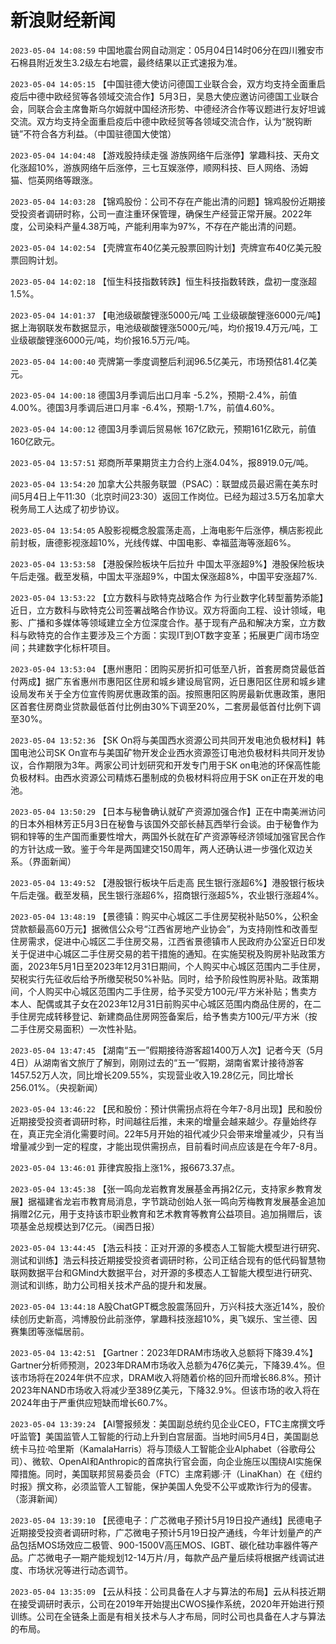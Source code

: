# 新浪财经新闻
`2023-05-04 14:08:59` 中国地震台网自动测定：05月04日14时06分在四川雅安市石棉县附近发生3.2级左右地震，最终结果以正式速报为准。

`2023-05-04 14:05:15` 【中国驻德大使访问德国工业联合会，双方均支持全面重启疫后中德中欧经贸等各领域交流合作】5月3日，吴恳大使应邀访问德国工业联合会，同联合会主席鲁斯乌尔姆就中国经济形势、中德经济合作等议题进行友好坦诚交流。双方均支持全面重启疫后中德中欧经贸等各领域交流合作，认为“脱钩断链”不符合各方利益。（中国驻德国大使馆）

`2023-05-04 14:04:48` 【游戏股持续走强 游族网络午后涨停】掌趣科技、天舟文化涨超10%，游族网络午后涨停，三七互娱涨停，顺网科技、巨人网络、汤姆猫、恺英网络等跟涨。

`2023-05-04 14:03:28` 【锦鸡股份：公司不存在产能出清的问题】锦鸡股份近期接受投资者调研时称，公司一直注重环保管理，确保生产经营正常开展。2022年度，公司染料产量4.38万吨，产能利用率为97%，不存在产能出清的问题。

`2023-05-04 14:02:54` 【壳牌宣布40亿美元股票回购计划】壳牌宣布40亿美元股票回购计划。

`2023-05-04 14:02:18` 【恒生科技指数转跌】恒生科技指数转跌，盘初一度涨超1.5%。

`2023-05-04 14:01:37` 【电池级碳酸锂涨5000元/吨 工业级碳酸锂涨6000元/吨】据上海钢联发布数据显示，电池级碳酸锂涨5000元/吨，均价报19.4万元/吨，工业级碳酸锂涨6000元/吨，均价报16.5万元/吨。

`2023-05-04 14:00:40` 壳牌第一季度调整后利润96.5亿美元，市场预估81.4亿美元。

`2023-05-04 14:00:18` 德国3月季调后出口月率 -5.2%，预期-2.4%，前值4.00%。德国3月季调后进口月率 -6.4%，预期-1.7%，前值4.60%。

`2023-05-04 14:00:12` 德国3月季调后贸易帐 167亿欧元，预期161亿欧元，前值160亿欧元。

`2023-05-04 13:57:51` 郑商所苹果期货主力合约上涨4.04%，报8919.0元/吨。

`2023-05-04 13:54:20` 加拿大公共服务联盟（PSAC）：联盟成员最迟需在美东时间5月4日上午11:30（北京时间23:30）返回工作岗位。已经为超过3.5万名加拿大税务局工人达成了初步协议。

`2023-05-04 13:54:05` A股影视概念股震荡走高，上海电影午后涨停，横店影视此前封板，唐德影视涨超10%，光线传媒、中国电影、幸福蓝海等涨超6%。

`2023-05-04 13:53:58` 【港股保险板块午后拉升 中国太平涨超9%】港股保险板块午后走强。截至发稿，中国太平涨超9%，中国太保涨超8%，中国平安涨超7%.

`2023-05-04 13:53:22` 【立方数科与欧特克战略合作 为行业数字化转型蓄势添能】近日，立方数科与欧特克公司签署战略合作协议。双方将面向工程、设计领域，电影、广播和多媒体等领域建立全方位深度合作。基于现有产品和解决方案，立方数科与欧特克的合作主要涉及三个方面：实现IT到OT数字变革；拓展更广阔市场空间；共建数字化标杆项目。

`2023-05-04 13:53:04` 【惠州惠阳：团购买房折扣可低至八折，首套房商贷最低首付两成】据广东省惠州市惠阳区住房和城乡建设局官网，近日惠阳区住房和城乡建设局发布关于全方位宣传购房优惠政策的函。按照惠阳区购房最新优惠政策，惠阳区首套住房商业贷款最低首付比例由30%下调至20%，二套房最低首付比例下调至30%。

`2023-05-04 13:52:36` 【SK On将与美国西水资源公司共同开发电池负极材料】韩国电池公司SK On宣布与美国矿物开发企业西水资源签订电池负极材料共同开发协议，合作期限为3年。两家公司计划研究和开发专门用于SK on电池的环保高性能负极材料。由西水资源公司精炼石墨制成的负极材料将应用于SK on正在开发的电池。

`2023-05-04 13:50:29` 【日本与秘鲁确认就矿产资源加强合作】正在中南美洲访问的日本外相林芳正5月3日在秘鲁与该国外交部长赫瓦西举行会谈。由于秘鲁作为铜和锌等的生产国而重要性增大，两国外长就在矿产资源等经济领域加强官民合作的方针达成一致。鉴于今年是两国建交150周年，两人还确认进一步强化双边关系。（界面新闻）

`2023-05-04 13:49:52` 【港股银行板块午后走高 民生银行涨超6%】港股银行板块午后走强。截至发稿，民生银行涨超6%，招商银行涨超5%，农业银行涨超4%。

`2023-05-04 13:48:19` 【景德镇：购买中心城区二手住房契税补贴50%，公积金贷款额最高60万元】据微信公众号“江西省房地产业协会”，为支持刚性和改善型住房需求，促进中心城区二手住房交易，江西省景德镇市人民政府办公室近日印发关于促进中心城区二手住房交易的若干措施的通知。在实施契税及购房补贴政策方面，2023年5月1日至2023年12月31日期间，个人购买中心城区范围内二手住房，契税实行先征收后给予所缴契税50%补贴。同时，给予阶段性购房补贴。政策期间，个人购买中心城区范围内二手住房，给予买受方100元/平方米补贴；售卖方本人、配偶或其子女在2023年12月31日前购买中心城区范围内商品住房的，在二手住房完成转移登记、新建商品住房网签备案后，给予售卖方100元/平方米（按二手住房交易面积）一次性补贴。

`2023-05-04 13:47:45` 【湖南“五一”假期接待游客超1400万人次】记者今天（5月4日）从湖南省文旅厅了解到，刚刚过去的“五一”假期，湖南省累计接待游客1457.52万人次，同比增长209.55%，实现营业收入19.28亿元，同比增长256.01%。（央视新闻）

`2023-05-04 13:46:22` 【民和股份：预计供需拐点将在今年7-8月出现】民和股份近期接受投资者调研时称，时间越往后推，未来的增量会越来越少。存量始终存在，真正完全消化需要时间。22年5月开始的祖代减少只会带来增量减少，只有当增量减少到一定的程度，才能出现供需拐点，目前看时间点应该是在今年7-8月。

`2023-05-04 13:46:01` 菲律宾股指上涨1%，报6673.37点。

`2023-05-04 13:45:38` 【张一鸣向龙岩教育发展基金再捐2亿元，支持家乡教育发展】据福建省龙岩市教育局消息，字节跳动创始人张一鸣向芳梅教育发展基金追加捐赠2亿元，用于支持该市职业教育和艺术教育等教育公益项目。追加捐赠后，该项基金总规模达到7亿元。（闽西日报）

`2023-05-04 13:44:45` 【浩云科技：正对开源的多模态人工智能大模型进行研究、测试和训练】浩云科技近期接受投资者调研时称，公司正结合现有的低代码智慧物联网数据平台和GMind大数据平台，对开源的多模态人工智能大模型进行研究、测试和训练，助力公司相关技术产品的提升和发展。

`2023-05-04 13:44:18` A股ChatGPT概念股震荡回升，万兴科技大涨近14%，股价续创历史新高，鸿博股份此前涨停，掌趣科技涨超10%，奥飞娱乐、宝兰德、因赛集团等涨幅居前。

`2023-05-04 13:42:51` 【Gartner：2023年DRAM市场收入总额将下降39.4%】Gartner分析师预测，2023年DRAM市场收入总额为476亿美元，下降39.4%。但该市场将在2024年供不应求，DRAM收入将随着价格的回升而增长86.8%。预计2023年NAND市场收入将减少至389亿美元，下降32.9%。但该市场的收入将在2024年由于严重供应短缺而增长60.7%。

`2023-05-04 13:39:24` 【AI警报频发：美国副总统约见企业CEO，FTC主席撰文呼吁监管】美国监管人工智能的行动上升到白宫层面。当地时间5月4日，美国副总统卡马拉·哈里斯（KamalaHarris）将与顶级人工智能企业Alphabet（谷歌母公司）、微软、OpenAI和Anthropic的首席执行官会面，向企业施压以围绕AI实施保障措施。同时，美国联邦贸易委员会（FTC）主席莉娜·汗（LinaKhan）在《纽约时报》撰文称，必须监管人工智能，保护美国人免受不公平或欺诈行为的侵害。（澎湃新闻）

`2023-05-04 13:39:10` 【民德电子：广芯微电子预计5月19日投产通线】民德电子近期接受投资者调研时称，广芯微电子预计5月19日投产通线，今年计划量产的产品包括MOS场效应二极管、900-1500V高压MOS、IGBT、碳化硅功率器件等产品。广芯微电子一期产能规划12-14万片/月，每款产品产量后续将根据产线调试进度、市场状况等进行动态调节。

`2023-05-04 13:35:09` 【云从科技：公司具备在人才与算法的布局】云从科技近期在接受调研时表示，公司在2019年开始提出CWOS操作系统，2020年开始进行预训练。公司在全链条上面是有相关技术与人才布局，同时公司也具备在人才与算法的布局。

